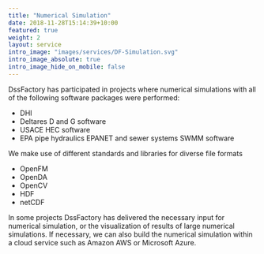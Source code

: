 ```yaml
---
title: "Numerical Simulation"
date: 2018-11-28T15:14:39+10:00
featured: true
weight: 2
layout: service
intro_image: "images/services/DF-Simulation.svg"
intro_image_absolute: true
intro_image_hide_on_mobile: false
---
```


DssFactory has participated in projects where numerical simulations with all of the following software packages were performed:
- DHI 
- Deltares D and G software
- USACE HEC software
- EPA pipe hydraulics EPANET and sewer systems SWMM software

We make use of different standards and libraries for diverse file formats
- OpenFM
- OpenDA
- OpenCV
- HDF
- netCDF

In some projects DssFactory has delivered the necessary input for numerical simulation, or the visualization of results of large numerical simulations. If necessary, we can also build the numerical simulation within a cloud service such as Amazon AWS or Microsoft Azure.
